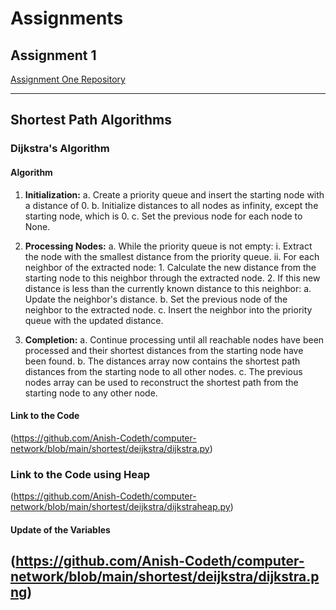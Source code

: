 # Assignments

## Assignment 1
[Assignment One Repository](https://github.com/Anish-Codeth/computer-network/tree/main/Assignment-one)

---

## Shortest Path Algorithms

### Dijkstra's Algorithm

#### Algorithm

1. **Initialization:**
   a. Create a priority queue and insert the starting node with a distance of 0.
   b. Initialize distances to all nodes as infinity, except the starting node, which is 0.
   c. Set the previous node for each node to None.

2. **Processing Nodes:**
   a. While the priority queue is not empty:
      i. Extract the node with the smallest distance from the priority queue.
      ii. For each neighbor of the extracted node:
          1. Calculate the new distance from the starting node to this neighbor through the extracted node.
          2. If this new distance is less than the currently known distance to this neighbor:
             a. Update the neighbor's distance.
             b. Set the previous node of the neighbor to the extracted node.
             c. Insert the neighbor into the priority queue with the updated distance.

3. **Completion:**
   a. Continue processing until all reachable nodes have been processed and their shortest distances from the starting node have been found.
   b. The distances array now contains the shortest path distances from the starting node to all other nodes.
   c. The previous nodes array can be used to reconstruct the shortest path from the starting node to any other node.

#### Link to the Code
(https://github.com/Anish-Codeth/computer-network/blob/main/shortest/deijkstra/dijkstra.py)

### Link to the Code using Heap 
(https://github.com/Anish-Codeth/computer-network/blob/main/shortest/deijkstra/dijkstraheap.py)

#### Update of the Variables
(https://github.com/Anish-Codeth/computer-network/blob/main/shortest/deijkstra/dijkstra.png)
---


